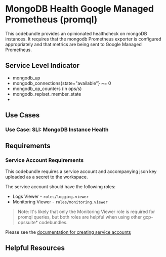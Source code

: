 # MongoDB Health Google Managed Prometheus (promql)
This codebundle provides an opinionated healthcheck on mongoDB instances. It requires that the mongodb Prometheus exporter is configured appropriately and that metrics are being sent to Google Managed Prometheus. 


## Service Level Indicator
- mongodb_up
- mongodb_connections{state="available"} ~= 0 
- mongodb_op_counters (in ops/s)
- mongodb_replset_member_state
- 

## Use Cases
### Use Case: SLI: MongoDB Instance Health


## Requirements
### Service Account Requirements  
This codebundle requires a service account and accompanying json key uploaded as a secret to the workspace.

The service account should have the following roles: 
- Logs Viewer - `roles/logging.viewer`
- Monitoring Viewer - `roles/monitoring.viewer`

> Note: It's likely that only the Monitoring Viewer role is required for promql queries, but both roles are helpful when using other gcp-opssuite* codebundles. 

Please see the [documentation for creating service accounts](https://cloud.google.com/iam/docs/creating-managing-service-accounts)

## Helpful Resources
